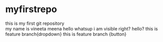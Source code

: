 # myfirstrepo
this is my first git repository
<br>
my name is vineeta meena
hello
whatsup 
i am visible right?
hello?
this is feature branch{dropdown}
this is feature branch {button}


